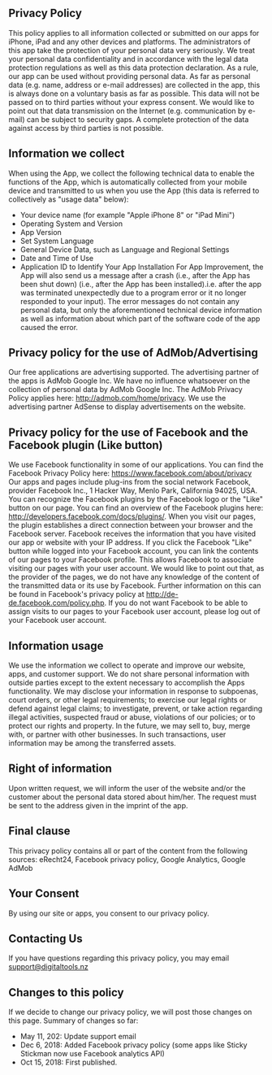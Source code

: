 ## Privacy Policy
This policy applies to all information collected or submitted on our apps for iPhone, iPad and any other devices and platforms.
The administrators of this app take the protection of your personal data very seriously. We treat your personal data confidentiality and in accordance with the legal data protection regulations as well as this data protection declaration. As a rule, our app can be used without providing personal data. As far as personal data (e.g. name, address or e-mail addresses) are collected in the app, this is always done on a voluntary basis as far as possible. This data will not be passed on to third parties without your express consent. We would like to point out that data transmission on the Internet (e.g. communication by e-mail) can be subject to security gaps. A complete protection of the data against access by third parties is not possible.
## Information we collect
When using the App, we collect the following technical data to enable the functions of the App, which is automatically collected from your mobile device and transmitted to us when you use the App (this data is referred to collectively as "usage data" below):
- Your device name (for example "Apple iPhone 8" or "iPad Mini")
- Operating System and Version
- App Version
- Set System Language
- General Device Data, such as Language and Regional Settings
- Date and Time of Use
- Application ID to Identify Your App Installation
For App Improvement, the App will also send us a message after a crash (i.e., after the App has been shut down) (i.e., after the App has been installed).i.e. after the app was terminated unexpectedly due to a program error or it no longer responded to your input). The error messages do not contain any personal data, but only the aforementioned technical device information as well as information about which part of the software code of the app caused the error.
## Privacy policy for the use of AdMob/Advertising
Our free applications are advertising supported. The advertising partner of the apps is AdMob Google Inc. We have no influence whatsoever on the collection of personal data by AdMob Google Inc. The AdMob Privacy Policy applies here: http://admob.com/home/privacy. We use the advertising partner AdSense to display advertisements on the website.
## Privacy policy for the use of Facebook and the Facebook plugin (Like button)
We use Facebook functionality in some of our applications. You can find the Facebook Privacy Policy here: https://www.facebook.com/about/privacy Our apps and pages include plug-ins from the social network Facebook, provider Facebook Inc., 1 Hacker Way, Menlo Park, California 94025, USA. You can recognize the Facebook plugins by the Facebook logo or the "Like" button on our page. You can find an overview of the Facebook plugins here: http://developers.facebook.com/docs/plugins/. When you visit our pages, the plugin establishes a direct connection between your browser and the Facebook server. Facebook receives the information that you have visited our app or website with your IP address. If you click the Facebook "Like" button while logged into your Facebook account, you can link the contents of our pages to your Facebook profile. This allows Facebook to associate visiting our pages with your user account. We would like to point out that, as the provider of the pages, we do not have any knowledge of the content of the transmitted data or its use by Facebook. Further information on this can be found in Facebook's privacy policy at http://de-de.facebook.com/policy.php. If you do not want Facebook to be able to assign visits to our pages to your Facebook user account, please log out of your Facebook user account.
## Information usage
We use the information we collect to operate and improve our website, apps, and customer support.
We do not share personal information with outside parties except to the extent necessary to accomplish the Apps functionality.
We may disclose your information in response to subpoenas, court orders, or other legal requirements; to exercise our legal rights or defend against legal claims; to investigate, prevent, or take action regarding illegal activities, suspected fraud or abuse, violations of our policies; or to protect our rights and property.
In the future, we may sell to, buy, merge with, or partner with other businesses. In such transactions, user information may be among the transferred assets.
## Right of information
Upon written request, we will inform the user of the website and/or the customer about the personal data stored about him/her. The request must be sent to the address given in the imprint of the app.
## Final clause
This privacy policy contains all or part of the content from the following sources: eRecht24, Facebook privacy policy, Google Analytics, Google AdMob
## Your Consent
By using our site or apps, you consent to our privacy policy.
## Contacting Us
If you have questions regarding this privacy policy, you may email support@digitaltools.nz
## Changes to this policy
If we decide to change our privacy policy, we will post those changes on this page. Summary of changes so far:

- May 11, 202: Update support email
- Dec 6, 2018: Added Facebook privacy policy (some apps like Sticky Stickman now use Facebook analytics API)
- Oct 15, 2018: First published.
